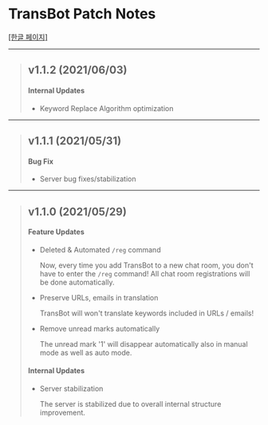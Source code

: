 # TransBot Patch Notes

[[한글 페이지]](./patchnote-ko.md)

***


> ## v1.1.2 (2021/06/03)
> #### Internal Updates
> * Keyword Replace Algorithm optimization


***


> ## v1.1.1 (2021/05/31)
> #### Bug Fix
> * Server bug fixes/stabilization


***


> ## v1.1.0 (2021/05/29)
> #### Feature Updates
> * Deleted & Automated ```/reg``` command
> 
>     Now, every time you add TransBot to a new chat room, you don't have to enter the ```/reg``` command! All chat room registrations will be done automatically.
>
> * Preserve URLs, emails in translation
>
>     TransBot will won't translate keywords included in URLs / emails! 
>
> * Remove unread marks automatically
>
>     The unread mark '1' will disappear automatically also in manual mode as well as auto mode.
>
> #### Internal Updates
> * Server stabilization
>
>     The server is stabilized due to overall internal structure improvement.
